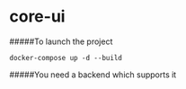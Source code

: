 # core-ui

#####To launch the project
    
    docker-compose up -d --build
    
#####You need a backend which supports it